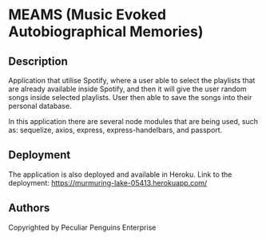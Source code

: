 # MEAMS (Music Evoked Autobiographical Memories)

## Description

Application that utilise Spotify, where a user able to select the playlists that are already available inside Spotify, and then it will give the user random songs inside selected playlists. User then able to save the songs into their personal database. 

In this application there are several node modules that are being used, such as: sequelize, axios, express, express-handelbars, and passport.

## Deployment

The application is also deployed and available in Heroku. Link to the deployment:  https://murmuring-lake-05413.herokuapp.com/

## Authors
Copyrighted by Peculiar Penguins Enterprise

